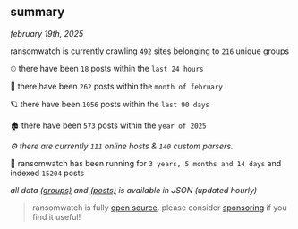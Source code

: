 
## summary
_february 19th, 2025_

ransomwatch is currently crawling `492` sites belonging to `216` unique groups

⏲ there have been `18` posts within the `last 24 hours`

🦈 there have been `262` posts within the `month of february`

🪐 there have been `1056` posts within the `last 90 days`

🏚 there have been `573` posts within the `year of 2025`

_⚙️ there are currently `111` online hosts & `140` custom parsers._

🦕 ransomwatch has been running for `3 years, 5 months and 14 days` and indexed `15204` posts

_all data  [(groups)](http://ransomwhat.telemetry.ltd/groups) and [(posts)](http://ransomwhat.telemetry.ltd/posts) is available in JSON (updated hourly)_

> ransomwatch is fully [open source](https://github.com/joshhighet/ransomwatch#ransomwatch--). please consider [sponsoring](https://github.com/sponsors/joshhighet) if you find it useful!
